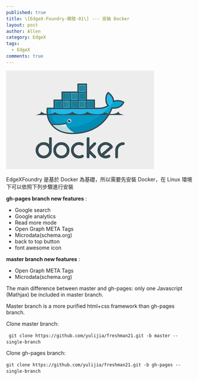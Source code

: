 ```yaml
---
published: true
title: \[EdgeX-Foundry-開發-01\] --- 安裝 Docker
layout: post
author: Allen
category: EdgeX
tags: 
  - EdgeX
comments: true
---
```


![docker](/images/blog/20181009/20181009-000.png)

EdgeXFoundry 是基於 Docker 為基礎，所以需要先安裝 Docker，在 Linux 環境下可以依照下列步驟進行安裝

**gh-pages branch new features** :

  - Google  search
  - Google analytics
  - Read more mode
  - Open Graph META Tags
  - Microdata(schema.org)
  - back to top button
  - font awesome icon

**master branch new features** :

  - Open Graph META Tags  
  - Microdata(schema.org)

The main difference between master and gh-pages: only one Javascript (Mathjax) be included in master branch. 

Master branch is a more purified html+css framework than gh-pages branch.

Clone master branch: 
 
` git clone https://github.com/yulijia/freshman21.git -b master --single-branch`
 
Clone gh-pages branch: 
 
`git clone https://github.com/yulijia/freshman21.git -b gh-pages --single-branch`
